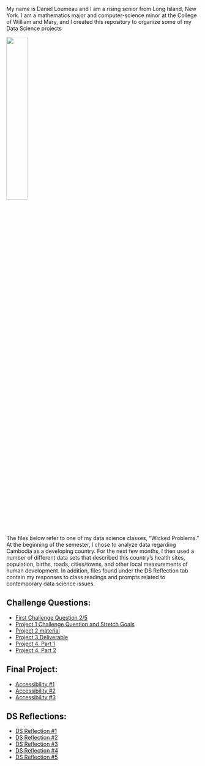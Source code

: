 My name is Daniel Loumeau and I am a rising senior from Long Island, New York. I am a mathematics major and computer-science minor at the College of William and Mary, and I created this repository to organize some of my Data Science projects

<img src="https://user-images.githubusercontent.com/78128831/213442149-1a46669f-3039-4565-b31f-9c2187267431.jpg" width="33%" height="33%">

The files below refer to one of my data science classes, “Wicked Problems.” At the beginning of the semester, I chose to analyze data regarding Cambodia as a developing country. For the next few months, I then used a number of different data sets that described this country’s health sites, population, births, roads, cities/towns, and other local measurements of human development. In addition, files found under the DS Reflection tab contain my responses to class readings and prompts related to contemporary data science issues. 

## Challenge Questions:
- [First Challenge Question 2/5](CHALLENGE_QUESTION.html)
- [Project 1 Challenge Question and Stretch Goals](Spatial_Population_of_Cambodia.html)
- [Project 2 material](Project_2.html)
- [Project 3 Deliverable](Project_3_Deliverable.html)
- [Project 4. Part 1](Project_4.html)
- [Project 4. Part 2](Project_4(2).html)

## Final Project:
- [Accessibility #1](accessibility1.html)
- [Accessibility #2](accessibility2.html)
- [Accessibility #3](accessibility3.html)

## DS Reflections:
- [DS Reflection #1](test_file.html)
- [DS Reflection #2](test_file2.html)
- [DS Reflection #3](test_file3.html)
- [DS Reflection #4](testfile4.html)
- [DS Reflection #5](test_code.html)


